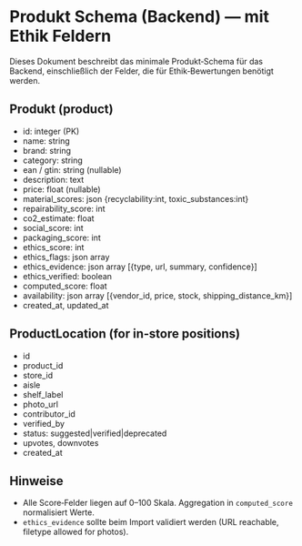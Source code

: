 # Produkt Schema (Backend) — mit Ethik Feldern

Dieses Dokument beschreibt das minimale Produkt‑Schema für das Backend, einschließlich der Felder, die für Ethik‑Bewertungen benötigt werden.

## Produkt (product)
- id: integer (PK)
- name: string
- brand: string
- category: string
- ean / gtin: string (nullable)
- description: text
- price: float (nullable)
- material_scores: json {recyclability:int, toxic_substances:int}
- repairability_score: int
- co2_estimate: float
- social_score: int
- packaging_score: int
- ethics_score: int
- ethics_flags: json array
- ethics_evidence: json array [{type, url, summary, confidence}]
- ethics_verified: boolean
- computed_score: float
- availability: json array [{vendor_id, price, stock, shipping_distance_km}]
- created_at, updated_at

## ProductLocation (for in‑store positions)
- id
- product_id
- store_id
- aisle
- shelf_label
- photo_url
- contributor_id
- verified_by
- status: suggested|verified|deprecated
- upvotes, downvotes
- created_at

## Hinweise
- Alle Score‑Felder liegen auf 0–100 Skala. Aggregation in `computed_score` normalisiert Werte.
- `ethics_evidence` sollte beim Import validiert werden (URL reachable, filetype allowed for photos).
